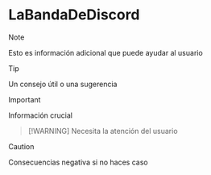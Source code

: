 # LaBandaDeDiscord
> [!NOTE]
> Esto es información adicional que puede ayudar al usuario

> [!TIP]
> Un consejo útil o una sugerencia

> [!IMPORTANT]
> Información crucial

>  [!WARNING]
> Necesita la atención del usuario

> [!CAUTION]
>Consecuencias negativa si no haces caso
